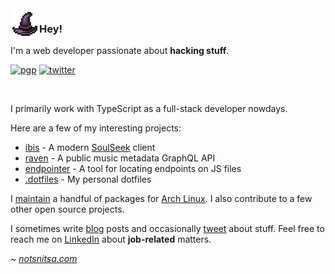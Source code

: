 <img align="left" src="https://github.com/th3rius/notsnitsa/blob/main/public/witchhead.png?raw=true">

### Hey!

I'm a web developer passionate about **hacking stuff**.

[![pgp](https://img.shields.io/badge/pgp-0xF83424824B3E4B90-313131?style=flat&labelColor=313131&color=313131&logo=gnuprivacyguard&logoColor=white)](https://github.com/th3rius.gpg)
[![twitter](https://img.shields.io/badge/gabhk3-61DAFB?logo=twitter&logoColor=white&flat&color=313131&cache=360)](https://twitter.com/gabhk3)

<br>

I primarily work with TypeScript as a full-stack developer nowdays.

Here are a few of my interesting projects:

- [ibis](https://github.com/th3rius/ibis) - A modern [SoulSeek](http://www.slsknet.org/) client
- [raven](https://github.com/th3rius/raven) - A public music metadata GraphQL API
- [endpointer](https://github.com/th3rius/endpointer) - A tool for locating endpoints on JS files
- [.dotfiles](https://github.com/th3rius/.dotfiles) - My personal dotfiles

I [maintain](https://aur.archlinux.org/packages/?&SeB=m&K=th3rius) a handful of packages for [Arch Linux](https://archlinux.org/). I also contribute to a few other open source projects.

I sometimes write [blog](https://notsnitsa.com/) posts and occasionally [tweet](https://twitter.com/gabhk3) about stuff. Feel free to reach me on [LinkedIn](https://www.linkedin.com/in/gabrielhk3/) about **job-related** matters.

~ [_notsnitsa.com_](https://notsnitsa.com/)
